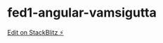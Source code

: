 # fed1-angular-vamsigutta

[Edit on StackBlitz ⚡️](https://stackblitz.com/edit/fed1-angular-vamsigutta)